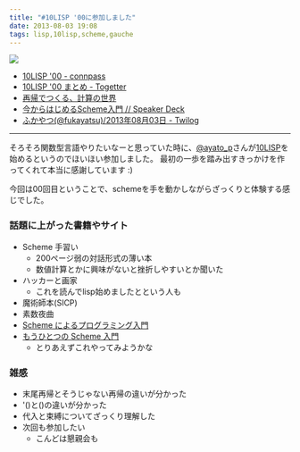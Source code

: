 ```yaml
---
title: "#10LISP '00に参加しました"
date: 2013-08-03 19:08
tags: lisp,10lisp,scheme,gauche
---
```


![](https://lh5.googleusercontent.com/-KSyUm3Hqe1w/Ufy-lxzDrZI/AAAAAAAAO5I/Fnqipc6H2Aw/w699-h524-no/IMG_20130803_144817.jpg)

- [10LISP '00 - connpass](http://connpass.com/event/2933/)
- [10LISP '00 まとめ - Togetter](http://togetter.com/li/543387)
- [再帰でつくる、計算の世界](http://www.slideshare.net/kazh98/ss-24868347)
- [今からはじめるScheme入門 // Speaker Deck](https://speakerdeck.com/ayato0211/jin-karahazimeruschemeru-men)
- [ふかやつ(@fukayatsu)/2013年08月03日 - Twilog](http://twilog.org/fukayatsu/date-130803)



---

そろそろ関数型言語やりたいなーと思っていた時に、[@ayato_p](https://twitter.com/ayato_p)さんが[10LISP](http://10lisp.info/)を始めるというのでほいほい参加しました。
最初の一歩を踏み出すきっかけを作ってくれて本当に感謝しています :)

今回は00回目ということで、schemeを手を動かしながらざっくりと体験する感じでした。

### 話題に上がった書籍やサイト

- Scheme 手習い
    - 200ページ弱の対話形式の薄い本
    - 数値計算とかに興味がないと挫折しやすいとか聞いた
- ハッカーと画家
    - これを読んでlisp始めましたとという人も
- 魔術師本(SICP)
- 素数夜曲
- [Scheme によるプログラミング入門](http://www.kkaneko.com/pro/)
- [もうひとつの Scheme 入門](http://www.shido.info/lisp/idx_scm.html)
    - とりあえずこれやってみようかな

### 雑感
- 末尾再帰とそうじゃない再帰の違いが分かった
- '()と()の違いが分かった
- 代入と束縛についてざっくり理解した
- 次回も参加したい
    - こんどは懇親会も





